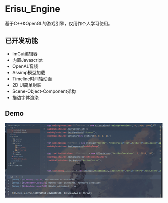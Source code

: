 # Erisu_Engine

基于C++&OpenGL的游戏引擎，仅用作个人学习使用。

## 已开发功能

-  ImGui编辑器
- 内置Javascript
- OpenAL音频
- Assimp模型加载
- Timeline时间轴动画
- 2D UI简单封装
- Scene-Object-Component架构
- 描边字体渲染

## Demo

![Demo](Demo.gif)